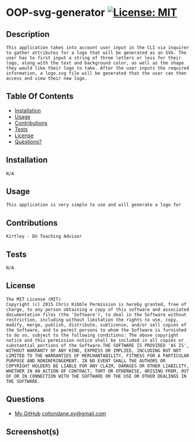 # OOP-svg-generator [![License: MIT](https://img.shields.io/badge/License-MIT-yellow.svg)](https://opensource.org/licenses/MIT)
## Description
    This application takes into account user input in the CLI via inquirer to gather attributes for a logo that will be generated as an SVG. The user has to first input a string of three letters or less for their logo, along with the text and background color, as well as the shape they would like their logo to take. After the user inputs the required information, a logo.svg file will be generated that the user can then access and view their new logo.
## Table Of Contents
- [Installation](#installation)
- [Usage](#usage)
- [Contributions](#contributions)
- [Tests](#tests)
- [License](#license)
- [Questions?](#questions)
## Installation
    N/A
## Usage
    This application is very simple to use and will generate a logo for
## Contributions
    Kirtley - DU Teaching Advisor
## Tests
    N/A
## License
    The MIT License (MIT)
	Copyright (c) 2015 Chris Kibble Permission is hereby granted, free of charge, to any person obtaining a copy of this software and associated documentation files (the 'Software'), to deal in the Software without restriction, including without limitation the rights to use, copy, modify, merge, publish, distribute, sublicense, and/or sell copies of the Software, and to permit persons to whom the Software is furnished to do so, subject to the following conditions: The above copyright notice and this permission notice shall be included in all copies or substantial portions of the Software.THE SOFTWARE IS PROVIDED 'AS IS', WITHOUT WARRANTY OF ANY KIND, EXPRESS OR IMPLIED, INCLUDING BUT NOT LIMITED TO THE WARRANTIES OF MERCHANTABILITY, FITNESS FOR A PARTICULAR PURPOSE AND NONINFRINGEMENT. IN NO EVENT SHALL THE AUTHORS OR COPYRIGHT HOLDERS BE LIABLE FOR ANY CLAIM, DAMAGES OR OTHER LIABILITY, WHETHER IN AN ACTION OF CONTRACT, TORT OR OTHERWISE, ARISING FROM, OUT OF OR IN CONNECTION WITH THE SOFTWARE OR THE USE OR OTHER DEALINGS IN THE SOFTWARE.
## Questions
- [My GitHub](https://github.com/coltondane)
    coltondane.py@gmail.com
## Screenshot(s)